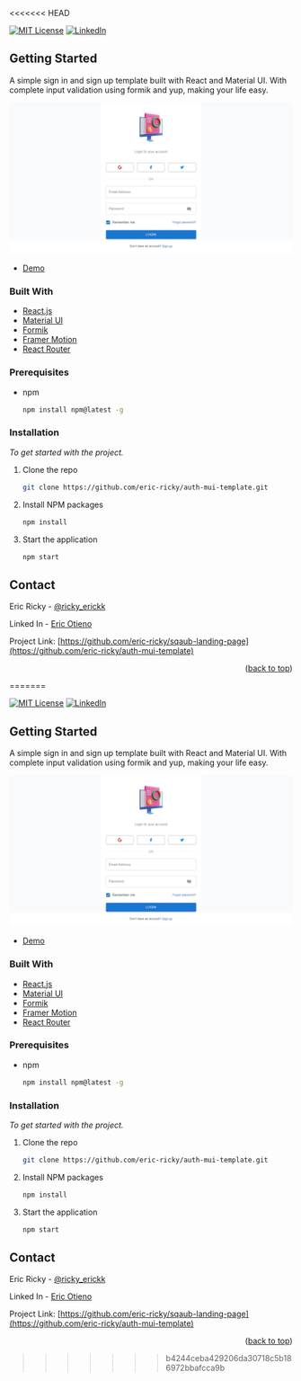 <<<<<<< HEAD
<div id="top"></div>

[![MIT License][license-shield]][license-url]
[![LinkedIn][linkedin-shield]][linkedin-url]

<!-- GETTING STARTED -->

## Getting Started

A simple sign in and sign up template built with React and Material UI. With complete input validation using formik and yup, making your life easy.

![Product Preview][product-preview]

- [Demo](https://auth-mui-template.vercel.app/)

### Built With

- [React.js](https://reactjs.org/)
- [Material UI](https://mui.com/)
- [Formik](https://formik.org/)
- [Framer Motion](https://framer-motion.com/)
- [React Router](https://react-router.com/)

### Prerequisites

- npm
  ```sh
  npm install npm@latest -g
  ```

### Installation

_To get started with the project._

1. Clone the repo
   ```sh
   git clone https://github.com/eric-ricky/auth-mui-template.git
   ```
2. Install NPM packages
   ```sh
   npm install
   ```
3. Start the application
   ```sh
   npm start
   ```

<!-- CONTACT -->

## Contact

Eric Ricky - [@ricky_erickk](https://twitter.com/ricky_erickk)

Linked In - [Eric Otieno](linkedin.com/in/rick-otieno-7532b01b9)

Project Link: [https://github.com/eric-ricky/sqaub-landing-page](https://github.com/eric-ricky/auth-mui-template)

<p align="right">(<a href="#top">back to top</a>)</p>

<!-- MARKDOWN LINKS & IMAGES -->

[license-shield]: https://img.shields.io/github/license/othneildrew/Best-README-Template.svg?style=for-the-badge
[license-url]: LICENSE.txt
[linkedin-shield]: https://img.shields.io/badge/-LinkedIn-black.svg?style=for-the-badge&logo=linkedin&colorB=555
[linkedin-url]: linkedin.com/in/rick-otieno-7532b01b9
[product-preview]: preview.jpeg
=======
<div id="top"></div>

[![MIT License][license-shield]][license-url]
[![LinkedIn][linkedin-shield]][linkedin-url]

<!-- GETTING STARTED -->

## Getting Started

A simple sign in and sign up template built with React and Material UI. With complete input validation using formik and yup, making your life easy.

![Product Preview][product-preview]

- [Demo](https://auth-mui-template.vercel.app/)

### Built With

- [React.js](https://reactjs.org/)
- [Material UI](https://mui.com/)
- [Formik](https://formik.org/)
- [Framer Motion](https://framer-motion.com/)
- [React Router](https://react-router.com/)

### Prerequisites

- npm
  ```sh
  npm install npm@latest -g
  ```

### Installation

_To get started with the project._

1. Clone the repo
   ```sh
   git clone https://github.com/eric-ricky/auth-mui-template.git
   ```
2. Install NPM packages
   ```sh
   npm install
   ```
3. Start the application
   ```sh
   npm start
   ```

<!-- CONTACT -->

## Contact

Eric Ricky - [@ricky_erickk](https://twitter.com/ricky_erickk)

Linked In - [Eric Otieno](linkedin.com/in/rick-otieno-7532b01b9)

Project Link: [https://github.com/eric-ricky/sqaub-landing-page](https://github.com/eric-ricky/auth-mui-template)

<p align="right">(<a href="#top">back to top</a>)</p>

<!-- MARKDOWN LINKS & IMAGES -->

[license-shield]: https://img.shields.io/github/license/othneildrew/Best-README-Template.svg?style=for-the-badge
[license-url]: LICENSE.txt
[linkedin-shield]: https://img.shields.io/badge/-LinkedIn-black.svg?style=for-the-badge&logo=linkedin&colorB=555
[linkedin-url]: linkedin.com/in/rick-otieno-7532b01b9
[product-preview]: preview.jpeg
>>>>>>> b4244ceba429206da30718c5b186972bbafcca9b

